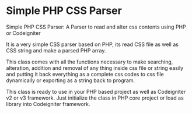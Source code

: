 # Simple PHP CSS Parser

Simple PHP CSS Parser: A Parser to read and alter css contents using PHP or Codeigniter

It is a very simple CSS parser based on PHP, its read CSS file as well as CSS string and make a parsed PHP array.

This class comes with all the functions necessary to make searching, alteration, addition and removal of any thing inside css file or string easily and putting it back everything as a complete css codes to css file dynamically or exporting as a string back to program.

This class is ready to use in your PHP based project as well as Codeigniter v2 or v3 framework. Just initialize the class in PHP core project or load as library into Codeigniter framework.

